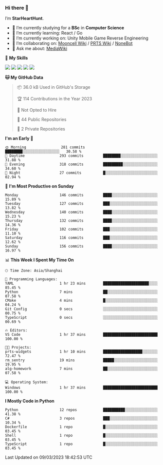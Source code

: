 ### Hi there 👋

I’m **StarHeartHunt**.

- 🏫 I’m currently studying for a **BSc** in **Computer Science**
- 🌱 I’m currently learning: React / Go
- 🔭 I’m currently working on: Unity Mobile Game Reverse Engineering
- 👯 I’m collaborating on: [Mooncell Wiki](https://fgo.wiki/) / [PRTS Wiki](http://prts.wiki/) / [NoneBot](https://github.com/nonebot)
- 💬 Ask me about: [MediaWiki](https://www.mediawiki.org)

🌟 **My Skills**

![](https://img.shields.io/badge/-Python-3e74a2?style=flat-square&logo=Python&logoColor=fff)
![](https://img.shields.io/badge/-Vue-4fc08d?style=flat-square&logo=vue.js&logoColor=fff)
![](https://img.shields.io/badge/-Node.js-339933?style=flat-square&logo=node.js&logoColor=fff)
![](https://img.shields.io/badge/-Linux-000000?style=flat-square&logo=Linux&logoColor=fff)
![](https://img.shields.io/badge/-Dotnet-512bd4?style=flat-square&logo=.net&logoColor=fff)

<!--START_SECTION:waka-->
**🐱 My GitHub Data** 

> 📦 36.0 kB Used in GitHub's Storage 
 > 
> 🏆 114 Contributions in the Year 2023
 > 
> 🚫 Not Opted to Hire
 > 
> 📜 44 Public Repositories 
 > 
> 🔑 2 Private Repositories 
 > 
**I'm an Early 🐤** 

```text
🌞 Morning                281 commits         ████████░░░░░░░░░░░░░░░░░   30.58 % 
🌆 Daytime                293 commits         ████████░░░░░░░░░░░░░░░░░   31.88 % 
🌃 Evening                318 commits         █████████░░░░░░░░░░░░░░░░   34.60 % 
🌙 Night                  27 commits          █░░░░░░░░░░░░░░░░░░░░░░░░   02.94 % 
```
📅 **I'm Most Productive on Sunday** 

```text
Monday                   146 commits         ████░░░░░░░░░░░░░░░░░░░░░   15.89 % 
Tuesday                  127 commits         ███░░░░░░░░░░░░░░░░░░░░░░   13.82 % 
Wednesday                140 commits         ████░░░░░░░░░░░░░░░░░░░░░   15.23 % 
Thursday                 132 commits         ████░░░░░░░░░░░░░░░░░░░░░   14.36 % 
Friday                   102 commits         ███░░░░░░░░░░░░░░░░░░░░░░   11.10 % 
Saturday                 116 commits         ███░░░░░░░░░░░░░░░░░░░░░░   12.62 % 
Sunday                   156 commits         ████░░░░░░░░░░░░░░░░░░░░░   16.97 % 
```


📊 **This Week I Spent My Time On** 

```text
🕑︎ Time Zone: Asia/Shanghai

💬 Programming Languages: 
YAML                     1 hr 23 mins        █████████████████████░░░░   85.45 % 
Python                   7 mins              ██░░░░░░░░░░░░░░░░░░░░░░░   07.58 % 
CMake                    4 mins              █░░░░░░░░░░░░░░░░░░░░░░░░   04.24 % 
Git Config               0 secs              ░░░░░░░░░░░░░░░░░░░░░░░░░   00.75 % 
TypeScript               0 secs              ░░░░░░░░░░░░░░░░░░░░░░░░░   00.69 % 

🔥 Editors: 
VS Code                  1 hr 37 mins        █████████████████████████   100.00 % 

🐱‍💻 Projects: 
prts-widgets             1 hr 10 mins        ██████████████████░░░░░░░   72.47 % 
rm_sentry                19 mins             █████░░░░░░░░░░░░░░░░░░░░   19.95 % 
alg-homework             7 mins              ██░░░░░░░░░░░░░░░░░░░░░░░   07.58 % 

💻 Operating System: 
Windows                  1 hr 37 mins        █████████████████████████   100.00 % 
```

**I Mostly Code in Python** 

```text
Python                   12 repos            ██████████░░░░░░░░░░░░░░░   41.38 % 
C#                       3 repos             ███░░░░░░░░░░░░░░░░░░░░░░   10.34 % 
Dockerfile               1 repo              █░░░░░░░░░░░░░░░░░░░░░░░░   03.45 % 
Shell                    1 repo              █░░░░░░░░░░░░░░░░░░░░░░░░   03.45 % 
TypeScript               1 repo              █░░░░░░░░░░░░░░░░░░░░░░░░   03.45 % 
```




 Last Updated on 09/03/2023 18:42:53 UTC
<!--END_SECTION:waka-->
